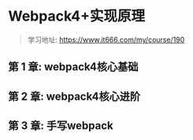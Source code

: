 # Webpack4+实现原理

> 学习地址: https://www.it666.com/my/course/190

## 第 1 章: webpack4核心基础

## 第 2 章: webpack4核心进阶

## 第 3 章: 手写webpack